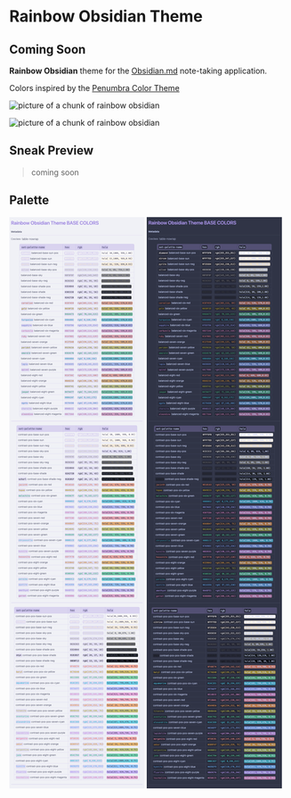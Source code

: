# Rainbow Obsidian Theme

## Coming Soon

**Rainbow Obsidian** theme for the [Obsidian.md](https://Obsidian.md) note-taking application.

Colors inspired by the [Penumbra Color Theme](https://github.com/nealmckee/penumbra)

![picture of a chunk of rainbow obsidian](https://www.crystalviden.com/wp-content/uploads/2021/08/rainbow-obsidian.jpg)

![picture of a chunk of rainbow obsidian](https://www.rockseeker.com/wp-content/uploads/2022/05/rainbow-obsidian.jpg)

## Sneak Preview

> coming soon

## Palette

![light-palette](./assets/light-palette.png)
![dark-palette](./assets/dark-palette.png)